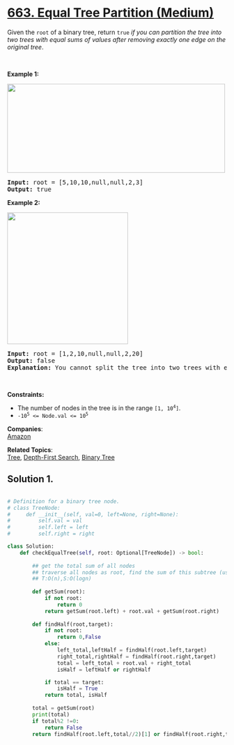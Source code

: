# [663. Equal Tree Partition (Medium)](https://leetcode.com/problems/equal-tree-partition/)

<p>Given the <code>root</code> of a binary tree, return <code>true</code><em> if you can partition the tree into two trees with equal sums of values after removing exactly one edge on the original tree</em>.</p>

<p>&nbsp;</p>
<p><strong>Example 1:</strong></p>
<img alt="" src="https://assets.leetcode.com/uploads/2021/05/03/split1-tree.jpg" style="width: 500px; height: 204px;">
<pre><strong>Input:</strong> root = [5,10,10,null,null,2,3]
<strong>Output:</strong> true
</pre>

<p><strong>Example 2:</strong></p>
<img alt="" src="https://assets.leetcode.com/uploads/2021/05/03/split2-tree.jpg" style="width: 277px; height: 302px;">
<pre><strong>Input:</strong> root = [1,2,10,null,null,2,20]
<strong>Output:</strong> false
<strong>Explanation:</strong> You cannot split the tree into two trees with equal sums after removing exactly one edge on the tree.
</pre>

<p>&nbsp;</p>
<p><strong>Constraints:</strong></p>

<ul>
	<li>The number of nodes in the tree is in the range <code>[1, 10<sup>4</sup>]</code>.</li>
	<li><code>-10<sup>5</sup> &lt;= Node.val &lt;= 10<sup>5</sup></code></li>
</ul>


**Companies**:  
[Amazon](https://leetcode.com/company/amazon)

**Related Topics**:  
[Tree](https://leetcode.com/tag/tree/), [Depth-First Search](https://leetcode.com/tag/depth-first-search/), [Binary Tree](https://leetcode.com/tag/binary-tree/)

## Solution 1.

```py

# Definition for a binary tree node.
# class TreeNode:
#     def __init__(self, val=0, left=None, right=None):
#         self.val = val
#         self.left = left
#         self.right = right

class Solution:
    def checkEqualTree(self, root: Optional[TreeNode]) -> bool:
        
        ## get the total sum of all nodes
        ## traverse all nodes as root, find the sum of this subtree (use post-order), if sum is total/2, return true, else return false
        ## T:O(n),S:O(logn)
        
        def getSum(root):
            if not root:
                return 0
            return getSum(root.left) + root.val + getSum(root.right)
            
        def findHalf(root,target):
            if not root:
                return 0,False
            else:
                left_total,leftHalf = findHalf(root.left,target)
                right_total,rightHalf = findHalf(root.right,target)
                total = left_total + root.val + right_total
                isHalf = leftHalf or rightHalf

            if total == target:
                isHalf = True
            return total, isHalf
        
        total = getSum(root)
        print(total)
        if total%2 !=0:
            return False
        return findHalf(root.left,total//2)[1] or findHalf(root.right,total//2)[1]
        
```